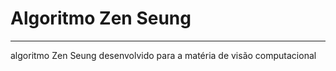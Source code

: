 # Algoritmo Zen Seung
----------------------
algoritmo Zen Seung desenvolvido para a matéria de visão computacional
